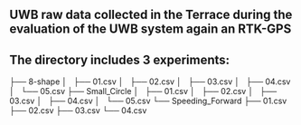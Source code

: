 ## UWB raw data collected in the Terrace during the evaluation of the UWB system again an RTK-GPS

## The directory includes 3 experiments:

├── 8-shape
│   ├── 01.csv
│   ├── 02.csv
│   ├── 03.csv
│   ├── 04.csv
│   └── 05.csv
├── Small_Circle
│   ├── 01.csv
│   ├── 02.csv
│   ├── 03.csv
│   ├── 04.csv
│   └── 05.csv
└── Speeding_Forward
    ├── 01.csv
    ├── 02.csv
    ├── 03.csv
    └── 04.csv
